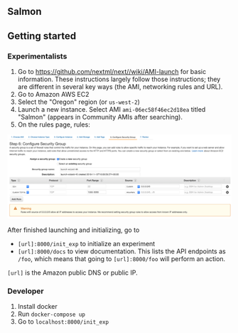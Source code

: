 ## Salmon

## Getting started
### Experimentalists

1. Go to https://github.com/nextml/next//wiki/AMI-launch for basic information.
   These instructions largely follow those instructions; they are different in
   several key ways (the AMI, networking rules and URL).
1. Go to Amazon AWS EC2
1. Select the "Oregon" region (or `us-west-2`)
1. Launch a new instance. Select AMI `ami-06ec58f46ec2d18ea` titled "Salmon"
   (appears in Community AMIs after searching).
1. On the rules page,  rules:

![](ami/networking-rule.png)

After finished launching and initializing, go to

* `[url]:8000/init_exp` to initialize an experiment
* `[url]:8000/docs` to view documentation. This lists the API endpoints as
  `/foo`, which means that going to `[url]:8000/foo` will perform an action.

`[url]` is the Amazon public DNS or public IP.

### Developer

1. Install docker
2. Run `docker-compose up`
3. Go to `localhost:8000/init_exp`
